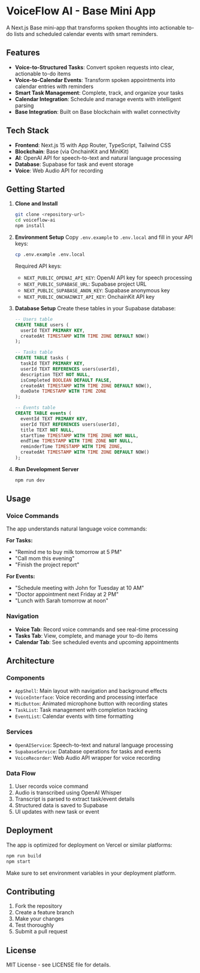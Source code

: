 # VoiceFlow AI - Base Mini App

A Next.js Base mini-app that transforms spoken thoughts into actionable to-do lists and scheduled calendar events with smart reminders.

## Features

- **Voice-to-Structured Tasks**: Convert spoken requests into clear, actionable to-do items
- **Voice-to-Calendar Events**: Transform spoken appointments into calendar entries with reminders
- **Smart Task Management**: Complete, track, and organize your tasks
- **Calendar Integration**: Schedule and manage events with intelligent parsing
- **Base Integration**: Built on Base blockchain with wallet connectivity

## Tech Stack

- **Frontend**: Next.js 15 with App Router, TypeScript, Tailwind CSS
- **Blockchain**: Base (via OnchainKit and MiniKit)
- **AI**: OpenAI API for speech-to-text and natural language processing
- **Database**: Supabase for task and event storage
- **Voice**: Web Audio API for recording

## Getting Started

1. **Clone and Install**
   ```bash
   git clone <repository-url>
   cd voiceflow-ai
   npm install
   ```

2. **Environment Setup**
   Copy `.env.example` to `.env.local` and fill in your API keys:
   ```bash
   cp .env.example .env.local
   ```

   Required API keys:
   - `NEXT_PUBLIC_OPENAI_API_KEY`: OpenAI API key for speech processing
   - `NEXT_PUBLIC_SUPABASE_URL`: Supabase project URL
   - `NEXT_PUBLIC_SUPABASE_ANON_KEY`: Supabase anonymous key
   - `NEXT_PUBLIC_ONCHAINKIT_API_KEY`: OnchainKit API key

3. **Database Setup**
   Create these tables in your Supabase database:

   ```sql
   -- Users table
   CREATE TABLE users (
     userId TEXT PRIMARY KEY,
     createdAt TIMESTAMP WITH TIME ZONE DEFAULT NOW()
   );

   -- Tasks table
   CREATE TABLE tasks (
     taskId TEXT PRIMARY KEY,
     userId TEXT REFERENCES users(userId),
     description TEXT NOT NULL,
     isCompleted BOOLEAN DEFAULT FALSE,
     createdAt TIMESTAMP WITH TIME ZONE DEFAULT NOW(),
     dueDate TIMESTAMP WITH TIME ZONE
   );

   -- Events table
   CREATE TABLE events (
     eventId TEXT PRIMARY KEY,
     userId TEXT REFERENCES users(userId),
     title TEXT NOT NULL,
     startTime TIMESTAMP WITH TIME ZONE NOT NULL,
     endTime TIMESTAMP WITH TIME ZONE NOT NULL,
     reminderTime TIMESTAMP WITH TIME ZONE,
     createdAt TIMESTAMP WITH TIME ZONE DEFAULT NOW()
   );
   ```

4. **Run Development Server**
   ```bash
   npm run dev
   ```

## Usage

### Voice Commands

The app understands natural language voice commands:

**For Tasks:**
- "Remind me to buy milk tomorrow at 5 PM"
- "Call mom this evening"
- "Finish the project report"

**For Events:**
- "Schedule meeting with John for Tuesday at 10 AM"
- "Doctor appointment next Friday at 2 PM"
- "Lunch with Sarah tomorrow at noon"

### Navigation

- **Voice Tab**: Record voice commands and see real-time processing
- **Tasks Tab**: View, complete, and manage your to-do items
- **Calendar Tab**: See scheduled events and upcoming appointments

## Architecture

### Components

- `AppShell`: Main layout with navigation and background effects
- `VoiceInterface`: Voice recording and processing interface
- `MicButton`: Animated microphone button with recording states
- `TaskList`: Task management with completion tracking
- `EventList`: Calendar events with time formatting

### Services

- `OpenAIService`: Speech-to-text and natural language processing
- `SupabaseService`: Database operations for tasks and events
- `VoiceRecorder`: Web Audio API wrapper for voice recording

### Data Flow

1. User records voice command
2. Audio is transcribed using OpenAI Whisper
3. Transcript is parsed to extract task/event details
4. Structured data is saved to Supabase
5. UI updates with new task or event

## Deployment

The app is optimized for deployment on Vercel or similar platforms:

```bash
npm run build
npm start
```

Make sure to set environment variables in your deployment platform.

## Contributing

1. Fork the repository
2. Create a feature branch
3. Make your changes
4. Test thoroughly
5. Submit a pull request

## License

MIT License - see LICENSE file for details.
